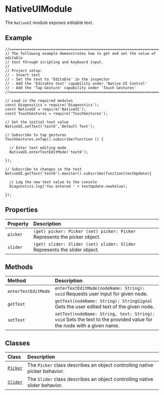 # NativeUIModule

The `NativeUI` module exposes editable text.

## Example

```text
//==============================================================================
// The following example demonstrates how to get and set the value of editable
// text through scripting and keyboard input.
//
// Project setup:
// - Insert text
// - Set the text to 'Editable' in the inspector
// - Add the 'Editable text' capability under 'Native UI Control'
// - Add the 'Tap Gesture' capability under 'Touch Gestures'
//==============================================================================

// Load in the required modules
const Diagnostics = require('Diagnostics');
const NativeUI = require('NativeUI');
const TouchGestures = require('TouchGestures');

// Set the initial text value
NativeUI.setText('text0','Default Text');

// Subscribe to tap gestures
TouchGestures.onTap().subscribe(function () {

  // Enter text editing mode
  NativeUI.enterTextEditMode('text0');

});

// Subscribe to changes in the text
NativeUI.getText('text0').monitor().subscribe(function(textUpdate){

  // Log the new text value to the console
  Diagnostics.log('You entered ' + textUpdate.newValue);

});
```

## Properties

| Property | Description |
| :--- | :--- |
| `picker` | `(get) picker: Picker (set) picker: Picker` Represents the picker object. |
| `slider` | `(get) slider: Slider (set) slider: Slider` Represents the slider object. |

## Methods

| Method | Description |
| :--- | :--- |
| `enterTextEditMode` | `enterTextEditMode(nodeName: String): void` Requests user input for given node. |
| `getText` | `getText(nodeName: String): StringSignal` Gets the user edited text of the given node. |
| `setText` | `setText(nodeName: String, text: String): void` Sets the text to the provided value for the node with a given name. |

## Classes

| Class | Description |
| :--- | :--- |
| [`Picker`](https://sparkar.facebook.com/docs/ar-studio/reference/classes/nativeuimodule.picker) | The `Picker` class describes an object controlling native picker behavior. |
| [`Slider`](https://sparkar.facebook.com/docs/ar-studio/reference/classes/nativeuimodule.slider) | The `Slider` class describes an object controlling native slider behavior. |

